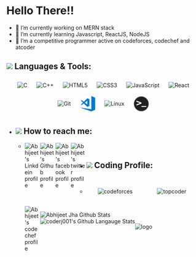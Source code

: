 # Hello There!!

- 🔭 I’m currently working on MERN stack
- 🌱 I’m currently learning Javascript, ReactJS, NodeJS
- 👯 I’m a competitive programmer active on codeforces, codechef and atcoder

##  <img src="https://media.giphy.com/media/j2pOGeGYKe2xCCKwfi/giphy.gif" width="40">  **Languages & Tools:** 

<p align="center"> 
  <img align="center" style="margin: 10px" src="https://profilinator.rishav.dev/skills-assets/c-original.svg" alt="C" width="40"  />  
  <img align="center" style="margin: 10px" src="https://img.icons8.com/color/48/000000/c-plus-plus-logo.png" alt="C++" width="40"  />  
  <img align="center" style="margin: 10px" src="https://profilinator.rishav.dev/skills-assets/html5-original-wordmark.svg" alt="HTML5" width="40"  />  
  <img align="center" style="margin: 10px" src="https://profilinator.rishav.dev/skills-assets/css3-original-wordmark.svg" alt="CSS3" width="40" />  
  <img align="center" style="margin: 10px" src="https://profilinator.rishav.dev/skills-assets/javascript-original.svg" alt="JavaScript" width="40" />  
  <img align="center" style="margin: 10px" src="https://profilinator.rishav.dev/skills-assets/react-original-wordmark.svg" alt="React" width="40"  />  
  <img align="center" style="margin: 10px" src="https://profilinator.rishav.dev/skills-assets/git-scm-icon.svg" alt="Git" width="40"  />  
  <img align="center" style="margin: 10px" src="https://raw.githubusercontent.com/github/explore/80688e429a7d4ef2fca1e82350fe8e3517d3494d/topics/visual-studio-code/visual-studio-code.png" alt="Visual Studio Code" width="40px"/>
   <img align="center" style="margin: 10px" src="https://profilinator.rishav.dev/skills-assets/linux-original.svg" alt="Linux" width="40"  />  
  <img align="center" style="margin: 10px" src="https://raw.githubusercontent.com/github/explore/80688e429a7d4ef2fca1e82350fe8e3517d3494d/topics/terminal/terminal.png" alt="Terminal" width="40" />
</p>

- ## <img src="https://media.giphy.com/media/LnQjpWaON8nhr21vNW/giphy.gif" width="40"> **How to reach me:** ️ 
    
    -   <a href="https://www.linkedin.com/in/abhijeet-jha-04b037b2/">
        <img align="left" alt="Abhijeet's Linkdein profile" width="40px" src="https://cdn.jsdelivr.net/npm/simple-icons@v3/icons/linkedin.svg" />
        </a>
        <a href="https://github.com/abhijeetk698">
        <img align="left" alt="Abhijeet's Github profile" width="40px" src="https://cdn.jsdelivr.net/npm/simple-icons@v3/icons/github.svg" />
        </a>
        <a href="https://www.facebook.com/profile.php?id=100001617058346">
        <img align="left" alt="Abhijeet's facebook profile" width="40px" src="https://cdn.jsdelivr.net/npm/simple-icons@v3/icons/facebook.svg" />
        </a>
        <a href="https://twitter.com/_Abhijeet_Jha">
        <img align="left" alt="Abhijeet's twitter profile" width="40px" src="https://cdn.jsdelivr.net/npm/simple-icons@v3/icons/twitter.svg" />
        </a>
        
        

- ## <img src="https://media.giphy.com/media/LnQjpWaON8nhr21vNW/giphy.gif" width="40"> **Coding Profile:** 
    -   <p> 
        <img style="margin: 30px" src="https://run.kaist.ac.kr/badges/codeforces/abhijeet_kr.svg" alt="codeforces" width="100" height="30" />  
        <img style="margin: 30px" src="https://run.kaist.ac.kr/badges/topcoder/abhijeet_kr.svg" alt="topcoder" width="100" height="30"  />  
        <a href="https://www.codechef.com/users/abhijeet_kr">
        <img align="left" alt="Abhijeet's codechef profile" width="40px" src="https://cdn.jsdelivr.net/npm/simple-icons@v3/icons/codechef.svg" />
        </a>
        </p>
       
![Abhijeet Jha Github Stats](https://github-readme-stats.vercel.app/api?username=abhijeetk698&show_icons=true_color=fff&icon_color=79ff97&text_color=9f9f9f&bg_color=151515)<img align="left" alt="coderj001's Github Langauge Stats" src="https://github-readme-stats.vercel.app/api/top-langs/?username=abhijeetk698" />

<img src="https://github-profile-trophy.vercel.app/?username=abhijeetk698&theme=flat&column=7" alt="logo" height="160" align="center" style="margin: auto; margin-bottom: 20px;" />
